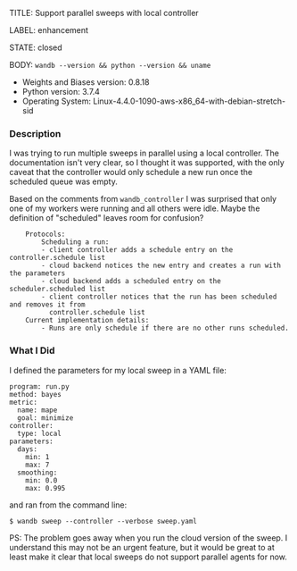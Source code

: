 TITLE:
Support parallel sweeps with local controller

LABEL:
enhancement

STATE:
closed

BODY:
`wandb --version && python --version && uname`

* Weights and Biases version: 0.8.18
* Python version: 3.7.4
* Operating System: Linux-4.4.0-1090-aws-x86_64-with-debian-stretch-sid

### Description

I was trying to run multiple sweeps in parallel using a local controller. The documentation isn't very clear, so I thought it was supported, with the only caveat that the controller would only schedule a new run once the scheduled queue was empty.

Based on the comments from `wandb_controller` I was surprised that only one of my workers were running and all others were idle. Maybe the definition of "scheduled" leaves room for confusion?

```
    Protocols:
        Scheduling a run:
        - client controller adds a schedule entry on the controller.schedule list
        - cloud backend notices the new entry and creates a run with the parameters
        - cloud backend adds a scheduled entry on the scheduler.scheduled list
        - client controller notices that the run has been scheduled and removes it from
          controller.schedule list
    Current implementation details:
        - Runs are only schedule if there are no other runs scheduled.
```

### What I Did
I defined the parameters for my local sweep in a YAML file:
```
program: run.py
method: bayes
metric:
  name: mape
  goal: minimize
controller:
  type: local
parameters:
  days:
    min: 1
    max: 7
  smoothing:
    min: 0.0
    max: 0.995

```
and ran from the command line:
```
$ wandb sweep --controller --verbose sweep.yaml
```

PS: The problem goes away when you run the cloud version of the sweep. I understand this may not be an urgent feature, but it would be great to at least make it clear that local sweeps do not support parallel agents for now.

